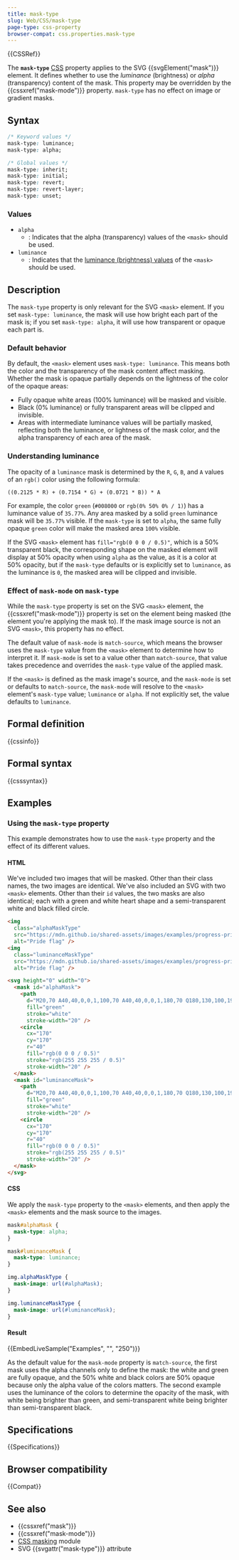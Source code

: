 ```yaml
---
title: mask-type
slug: Web/CSS/mask-type
page-type: css-property
browser-compat: css.properties.mask-type
---
```


{{CSSRef}}

The **`mask-type`** [CSS](/en-US/docs/Web/CSS) property applies to the SVG {{svgElement("mask")}} element. It defines whether to use the _luminance_ (brightness) or _alpha_ (transparency) content of the mask. This property may be overridden by the {{cssxref("mask-mode")}} property. `mask-type` has no effect on image or gradient masks.

## Syntax

```css
/* Keyword values */
mask-type: luminance;
mask-type: alpha;

/* Global values */
mask-type: inherit;
mask-type: initial;
mask-type: revert;
mask-type: revert-layer;
mask-type: unset;
```

### Values

- `alpha`
  - : Indicates that the alpha (transparency) values of the `<mask>` should be used.
- `luminance`
  - : Indicates that the [luminance (brightness) values](#understanding-luminance) of the `<mask>` should be used.

## Description

The `mask-type` property is only relevant for the SVG `<mask>` element. If you set `mask-type: luminance`, the mask will use how bright each part of the mask is; if you set `mask-type: alpha`, it will use how transparent or opaque each part is.

### Default behavior

By default, the `<mask>` element uses `mask-type: luminance`. This means both the color and the transparency of the mask content affect masking. Whether the mask is opaque partially depends on the lightness of the color of the opaque areas:

- Fully opaque white areas (100% luminance) will be masked and visible.
- Black (0% luminance) or fully transparent areas will be clipped and invisible.
- Areas with intermediate luminance values will be partially masked, reflecting both the luminance, or lightness of the mask color, and the alpha transparency of each area of the mask.

### Understanding luminance

The opacity of a `luminance` mask is determined by the `R`, `G`, `B`, and `A` values of an `rgb()` color using the following formula:

`((0.2125 * R) + (0.7154 * G) + (0.0721 * B)) * A`

For example, the color `green` (`#008000` or `rgb(0% 50% 0% / 1)`) has a luminance value of `35.77%`. Any area masked by a solid `green` luminance mask will be `35.77%` visible. If the `mask-type` is set to `alpha`, the same fully opaque `green` color will make the masked area `100%` visible.

If the SVG `<mask>` element has `fill="rgb(0 0 0 / 0.5)"`, which is a 50% transparent black, the corresponding shape on the masked element will display at 50% opacity when using `alpha` as the value, as it is a color at 50% opacity, but if the `mask-type` defaults or is explicitly set to `luminance`, as the luminance is `0`, the masked area will be clipped and invisible.

### Effect of `mask-mode` on `mask-type`

While the `mask-type` property is set on the SVG `<mask>` element, the {{cssxref("mask-mode")}} property is set on the element being masked (the element you're applying the mask to).
If the mask image source is not an SVG `<mask>`, this property has no effect.

The default value of `mask-mode` is `match-source`, which means the browser uses the `mask-type` value from the `<mask>` element to determine how to interpret it. If `mask-mode` is set to a value other than `match-source`, that value takes precedence and overrides the `mask-type` value of the applied mask.

If the `<mask>` is defined as the mask image's source, and the `mask-mode` is set or defaults to `match-source`, the `mask-mode` will resolve to the `<mask>` element's `mask-type` value; `luminance` or `alpha`. If not explicitly set, the value defaults to `luminance`.

## Formal definition

{{cssinfo}}

## Formal syntax

{{csssyntax}}

## Examples

### Using the `mask-type` property

This example demonstrates how to use the `mask-type` property and the effect of its different values.

#### HTML

We've included two images that will be masked. Other than their class names, the two images are identical.
We've also included an SVG with two `<mask>` elements. Other than their `id` values, the two masks are also identical; each with a green and white heart shape and a semi-transparent white and black filled circle.

```html
<img
  class="alphaMaskType"
  src="https://mdn.github.io/shared-assets/images/examples/progress-pride-flag.jpg"
  alt="Pride flag" />
<img
  class="luminanceMaskType"
  src="https://mdn.github.io/shared-assets/images/examples/progress-pride-flag.jpg"
  alt="Pride flag" />

<svg height="0" width="0">
  <mask id="alphaMask">
    <path
      d="M20,70 A40,40,0,0,1,100,70 A40,40,0,0,1,180,70 Q180,130,100,190 Q20,130,20,70 Z"
      fill="green"
      stroke="white"
      stroke-width="20" />
    <circle
      cx="170"
      cy="170"
      r="40"
      fill="rgb(0 0 0 / 0.5)"
      stroke="rgb(255 255 255 / 0.5)"
      stroke-width="20" />
  </mask>
  <mask id="luminanceMask">
    <path
      d="M20,70 A40,40,0,0,1,100,70 A40,40,0,0,1,180,70 Q180,130,100,190 Q20,130,20,70 Z"
      fill="green"
      stroke="white"
      stroke-width="20" />
    <circle
      cx="170"
      cy="170"
      r="40"
      fill="rgb(0 0 0 / 0.5)"
      stroke="rgb(255 255 255 / 0.5)"
      stroke-width="20" />
  </mask>
</svg>
```

#### CSS

We apply the `mask-type` property to the `<mask>` elements, and then apply the `<mask>` elements and the mask source to the images.

```css
mask#alphaMask {
  mask-type: alpha;
}

mask#luminanceMask {
  mask-type: luminance;
}

img.alphaMaskType {
  mask-image: url(#alphaMask);
}

img.luminanceMaskType {
  mask-image: url(#luminanceMask);
}
```

#### Result

{{EmbedLiveSample("Examples", "", "250")}}

As the default value for the `mask-mode` property is `match-source`, the first mask uses the alpha channels only to define the mask: the white and green are fully opaque, and the 50% white and black colors are 50% opaque because only the alpha value of the colors matters. The second example uses the luminance of the colors to determine the opacity of the mask, with white being brighter than green, and semi-transparent white being brighter than semi-transparent black.

## Specifications

{{Specifications}}

## Browser compatibility

{{Compat}}

## See also

- {{cssxref("mask")}}
- {{cssxref("mask-mode")}}
- [CSS masking](/en-US/docs/Web/CSS/CSS_masking) module
- SVG {{svgattr("mask-type")}} attribute
